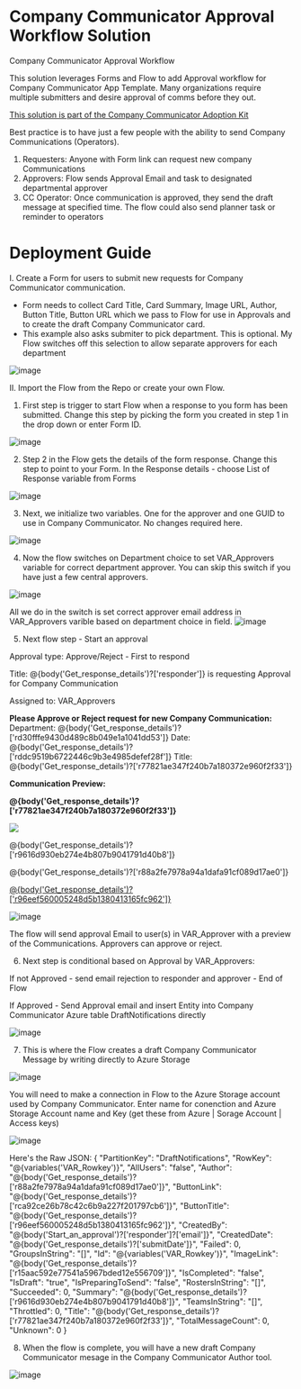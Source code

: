# Company Communicator Approval Workflow Solution
Company Communicator Approval Workflow

This solution leverages Forms and Flow to add Approval workflow for Company Communicator App Template.  Many organizations require multiple submitters and desire approval of comms before they out.

[This solution is part of the Company Communicator Adoption Kit](https://aka.ms/ccadopt)

Best practice is to have just a few people with the ability to send Company Communications (Operators).
1. Requesters:  Anyone with Form link can request new company Communications
2. Approvers:  Flow sends Approval Email and task to designated departmental approver
3. CC Operator:  Once communication is approved, they send the draft message at specified time.  The flow could also send planner task or reminder to operators

# Deployment Guide
I. Create a Form for users to submit new requests for Company Communicator communication.
  - Form needs to collect Card Title, Card Summary, Image URL, Author, Button Title, Button URL which we pass to Flow for use in Approvals and to create the draft Company Communicator card.
  - This example also asks submiter to pick department.  This is optional.  My Flow switches off this selection to allow separate approvers for each department
  
  ![image](https://user-images.githubusercontent.com/54556057/112554428-ac4bde80-8d9c-11eb-844f-31cf39edcd63.png)
  
II. Import the Flow from the Repo or create your own Flow.

1. First step is trigger to start Flow when a response to you form has been submitted.  Change this step by picking the form you created in step 1 in the drop down or enter Form ID.

![image](https://user-images.githubusercontent.com/54556057/112661594-157b3280-8e2d-11eb-929b-de1bff00f720.png)

2. Step 2 in the Flow gets the details of the form response.  Change this step to point to your Form.  In the Response details - choose List of Response variable from Forms

![image](https://user-images.githubusercontent.com/54556057/112661975-84f12200-8e2d-11eb-9e40-b73ebe96edc7.png)

3. Next, we initialize two variables.  One for the approver and one GUID to use in Company Communicator.  No changes required here.

![image](https://user-images.githubusercontent.com/54556057/112662426-0ea0ef80-8e2e-11eb-9d3c-8bf9c83c7f99.png)

4. Now the flow switches on Department choice to set VAR_Approvers variable for correct department approver.  You can skip this switch if you have just a few central approvers.

![image](https://user-images.githubusercontent.com/54556057/112662511-27a9a080-8e2e-11eb-98ca-f035d050ed2f.png)

All we do in the switch is set correct approver email address in VAR_Approvers varible based on department choice in field.
![image](https://user-images.githubusercontent.com/54556057/112662739-6b9ca580-8e2e-11eb-825c-d2246daf1d94.png)

5. Next flow step - Start an approval

Approval type:  Approve/Reject - First to respond

Title:  @{body('Get_response_details')?['responder']} is requesting Approval for Company Communication

Assigned to:  VAR_Approvers

**Please Approve or Reject request for new Company Communication:**
Department: @{body('Get_response_details')?['rd30fffe9430d489c8b049e1a1041dd53']}
Date: @{body('Get_response_details')?['rddc9519b6722446c9b3e4985defef28f']}
Title: @{body('Get_response_details')?['r77821ae347f240b7a180372e960f2f33']}

**Communication Preview:**

**@{body('Get_response_details')?['r77821ae347f240b7a180372e960f2f33']}**

![](@{body('Get_response_details')?['r15aac592e77541a5967bded12e556709']})

@{body('Get_response_details')?['r9616d930eb274e4b807b9041791d40b8']}

@{body('Get_response_details')?['r88a2fe7978a94a1dafa91cf089d17ae0']}

[@{body('Get_response_details')?['r96eef560005248d5b1380413165fc962']}](@{body('Get_response_details')?['rca92ce26b78c42c6b9a227f201797cb6']})

![image](https://user-images.githubusercontent.com/54556057/112848649-4c905480-9076-11eb-8179-f42e5315c096.png)

The flow will send approval Email to user(s) in VAR_Approver with a preview of the Communications.  Approvers can approve or reject.

6. Next step is conditional based on Approval by VAR_Approvers:

If not Approved - send email rejection to responder and approver - End of Flow

If Approved - Send Approval email and insert Entity into Company Communicator Azure table DraftNotifications directly

![image](https://user-images.githubusercontent.com/54556057/112665506-845a8a80-8e31-11eb-8d3d-ea5b79167ed6.png)

7. This is where the Flow creates a draft Company Communicator Message by writing directly to Azure Storage

![image](https://user-images.githubusercontent.com/54556057/112849421-0b4c7480-9077-11eb-9e0b-d9e6bdc24fff.png)

You will need to make a connection in Flow to the Azure Storage account used by Company Communicator.  Enter name for conenction and Azure Storage Account name and Key (get these from Azure | Sorage Account | Access keys)

![image](https://user-images.githubusercontent.com/54556057/112664223-1cf00b00-8e30-11eb-970a-76dc3442eb4d.png)

Here's the Raw JSON:
{
  "PartitionKey": "DraftNotifications",
  "RowKey": "@{variables('VAR_Rowkey')}",
  "AllUsers": "false",
  "Author": "@{body('Get_response_details')?['r88a2fe7978a94a1dafa91cf089d17ae0']}",
  "ButtonLink": "@{body('Get_response_details')?['rca92ce26b78c42c6b9a227f201797cb6']}",
  "ButtonTitle": "@{body('Get_response_details')?['r96eef560005248d5b1380413165fc962']}",
  "CreatedBy": "@{body('Start_an_approval')?['responder']?['email']}",
  "CreatedDate": "@{body('Get_response_details')?['submitDate']}",
  "Failed": 0,
  "GroupsInString": "[]",
  "Id": "@{variables('VAR_Rowkey')}",
  "ImageLink": "@{body('Get_response_details')?['r15aac592e77541a5967bded12e556709']}",
  "IsCompleted": "false",
  "IsDraft": "true",
  "IsPreparingToSend": "false",
  "RostersInString": "[]",
  "Succeeded": 0,
  "Summary": "@{body('Get_response_details')?['r9616d930eb274e4b807b9041791d40b8']}",
  "TeamsInString": "[]",
  "Throttled": 0,
  "Title": "@{body('Get_response_details')?['r77821ae347f240b7a180372e960f2f33']}",
  "TotalMessageCount": 0,
  "Unknown": 0
}

8. When the flow is complete, you will have a new draft Company Communicator mesage in the Company Communicator Author tool.  

![image](https://user-images.githubusercontent.com/54556057/112666014-12cf0c00-8e32-11eb-914d-ede0dcf5f52e.png)
